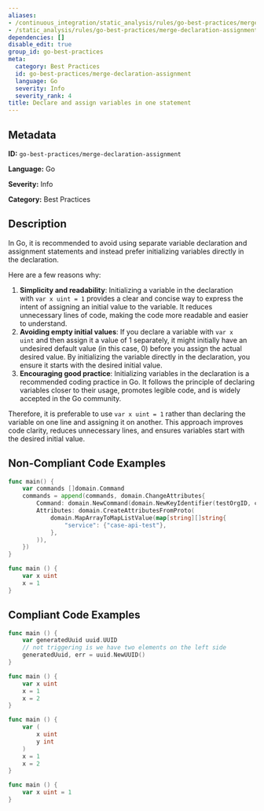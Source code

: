 ```yaml
---
aliases:
- /continuous_integration/static_analysis/rules/go-best-practices/merge-declaration-assignment
- /static_analysis/rules/go-best-practices/merge-declaration-assignment
dependencies: []
disable_edit: true
group_id: go-best-practices
meta:
  category: Best Practices
  id: go-best-practices/merge-declaration-assignment
  language: Go
  severity: Info
  severity_rank: 4
title: Declare and assign variables in one statement
---
```

<!--  SOURCED FROM https://github.com/DataDog/datadog-static-analyzer-rule-docs -->


## Metadata
**ID:** `go-best-practices/merge-declaration-assignment`

**Language:** Go

**Severity:** Info

**Category:** Best Practices

## Description
In Go, it is recommended to avoid using separate variable declaration and assignment statements and instead prefer initializing variables directly in the declaration.
	
Here are a few reasons why:

1.  **Simplicity and readability**: Initializing a variable in the declaration with `var x uint = 1` provides a clear and concise way to express the intent of assigning an initial value to the variable. It reduces unnecessary lines of code, making the code more readable and easier to understand.
2.  **Avoiding empty initial values**: If you declare a variable with `var x uint` and then assign it a value of 1 separately, it might initially have an undesired default value (in this case, 0) before you assign the actual desired value. By initializing the variable directly in the declaration, you ensure it starts with the desired initial value.
3.  **Encouraging good practice**: Initializing variables in the declaration is a recommended coding practice in Go. It follows the principle of declaring variables closer to their usage, promotes legible code, and is widely accepted in the Go community.

Therefore, it is preferable to use `var x uint = 1` rather than declaring the variable on one line and assigning it on another. This approach improves code clarity, reduces unnecessary lines, and ensures variables start with the desired initial value.


## Non-Compliant Code Examples
```go
func main() {
    var commands []domain.Command
    commands = append(commands, domain.ChangeAttributes{
        Command: domain.NewCommand(domain.NewKeyIdentifier(testOrgID, c.CaseID), model.NewUserAuthor(testUserUUID)),
        Attributes: domain.CreateAttributesFromProto(
            domain.MapArrayToMapListValue(map[string][]string{
                "service": {"case-api-test"},
            },
        )),
    })
}
```

```go
func main () {
    var x uint
    x = 1
}
```

## Compliant Code Examples
```go
func main () {
    var generatedUuid uuid.UUID
    // not triggering is we have two elements on the left side
    generatedUuid, err = uuid.NewUUID()
}
```

```go
func main () {
    var x uint
    x = 1
    x = 2
}
```

```go
func main () {
    var (
        x uint
        y int
    )
    x = 1
    x = 2
}
```

```go
func main () {
    var x uint = 1
}
```

